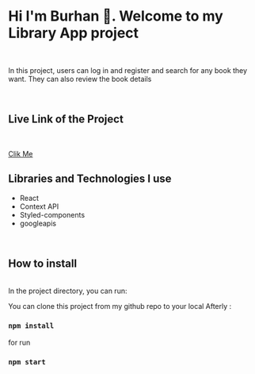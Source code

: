 <h1>Hi I'm Burhan 👋. Welcome to my Library App project </h1>

<br>

<p>In this project, users can log in and register and search for any book they want. They can also review the book details</p>

<br>

<h2>Live Link of the Project</h2>

<br>

[Clik Me](https://alaca-library.vercel.app/)
<br>

<h2>Libraries and Technologies I use</h2>
 
 * React
 * Context API
 * Styled-components
 * googleapis
   


 


 
 <br>
 
<h2>How to install</h2>

<br>
In the project directory, you can run:

You can clone this project from my github repo to your local 
Afterly :
### `npm install`

for run

### `npm start`
